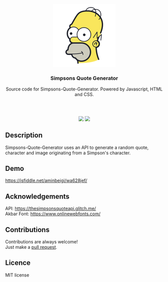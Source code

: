 <p align="center">
<img src="src/icon.png"/>
<br/>
<h3 align="center">Simpsons Quote Generator</h3>
<p align="center">Source code for Simpsons-Quote-Generator. Powered by Javascript, HTML and CSS.</p>
<h2></h2>
</p>
<br />

<p align="center">
<a href="../../issues"><img src="https://img.shields.io/github/issues/aminbeigi/Simpsons-Quote-Generator.svg?style=flat-square" /></a>
<a href="../../pulls"><img src="https://img.shields.io/github/issues-pr/aminbeigi/Simpsons-Quote-Generator.svg?style=flat-square" /></a> 
</p>

## Description
Simpsons-Quote-Generator uses an API to generate a random quote, character and image originating from a Simpson's character.

## Demo
https://jsfiddle.net/aminbeigi/wa628jef/

## Acknowledgements
API: https://thesimpsonsquoteapi.glitch.me/  
Akbar Font: https://www.onlinewebfonts.com/

## Contributions
Contributions are always welcome!  
Just make a [pull request](../../pulls).

## Licence
MIT license
